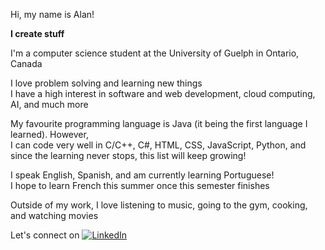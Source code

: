 Hi, my name is Alan!

**I create stuff**

<p>I'm a computer science student at the University of Guelph in Ontario, Canada</p>

<p>I love problem solving and learning new things<br>
I have a high interest in software and web development, cloud computing, AI, and much more</p>

<p>My favourite programming language is Java (it being the first language I learned). However,<br>
I can code very well in C/C++, C#, HTML, CSS, JavaScript, Python, and since the learning never stops, this list will keep growing!</p>

<p>I speak English, Spanish, and am currently learning Portuguese!<br>
I hope to learn French this summer once this semester finishes</p>

<p>Outside of my work, I love listening to music, going to the gym, cooking, and watching movies</p>

Let's connect on
[<img alt="LinkedIn" src="https://img.shields.io/badge/LinkedIn-%230E76A8.svg?&style=for-the-badge&logo=LinkedIn&logoColor=white" />](https://linkedin.com/in/cortes205)
